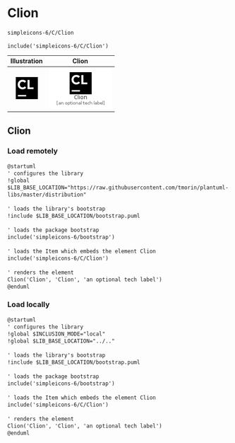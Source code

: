# Clion


```text
simpleicons-6/C/Clion
```

```text
include('simpleicons-6/C/Clion')
```



| Illustration | Clion |
| :---: | :---: |
| ![illustration for Illustration](../../simpleicons-6/C/Clion.png) | ![illustration for Clion](../../simpleicons-6/C/Clion.Local.png) |




## Clion

### Load remotely
```plantuml
@startuml
' configures the library
!global $LIB_BASE_LOCATION="https://raw.githubusercontent.com/tmorin/plantuml-libs/master/distribution"

' loads the library's bootstrap
!include $LIB_BASE_LOCATION/bootstrap.puml

' loads the package bootstrap
include('simpleicons-6/bootstrap')

' loads the Item which embeds the element Clion
include('simpleicons-6/C/Clion')

' renders the element
Clion('Clion', 'Clion', 'an optional tech label')
@enduml
```

### Load locally
```plantuml
@startuml
' configures the library
!global $INCLUSION_MODE="local"
!global $LIB_BASE_LOCATION="../.."

' loads the library's bootstrap
!include $LIB_BASE_LOCATION/bootstrap.puml

' loads the package bootstrap
include('simpleicons-6/bootstrap')

' loads the Item which embeds the element Clion
include('simpleicons-6/C/Clion')

' renders the element
Clion('Clion', 'Clion', 'an optional tech label')
@enduml
```


